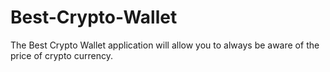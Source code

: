 # Best-Crypto-Wallet
The Best Crypto Wallet application will allow you to always be aware of the price of crypto currency.
